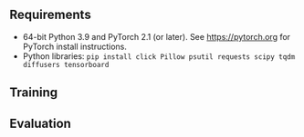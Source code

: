 ## Requirements
* 64-bit Python 3.9 and PyTorch 2.1 (or later). See https://pytorch.org for PyTorch install instructions.
* Python libraries: `pip install click Pillow psutil requests scipy tqdm diffusers tensorboard`


## Training

## Evaluation
